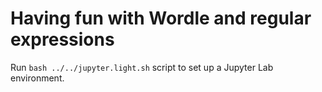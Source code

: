 # Having fun with Wordle and regular expressions

Run `bash ../../jupyter.light.sh` script to set up a Jupyter Lab environment.

